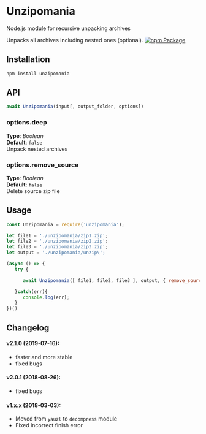 # Unzipomania
Node.js module for recursive unpacking archives

Unpacks all archives including nested ones (optional).
[![npm Package](https://img.shields.io/npm/v/unzipomania.svg)](https://www.npmjs.org/package/unzipomania)


## Installation
```bash
npm install unzipomania
```



## API
```javascript
await Unzipomania(input[, output_folder, options])
```

### options.deep   
**Type**: _Boolean_   
**Default**: `false`   
Unpack nested archives  


### options.remove_source  
**Type**: _Boolean_   
**Default**: `false`   
Delete source zip file 



## Usage
```javascript
const Unzipomania = require('unzipomania');

let file1 = './unzipomania/zip1.zip';
let file2 = './unzipomania/zip2.zip';
let file3 = './unzipomania/zip3.zip';
let output = './unzipomania/unzip\';

(async () => {
   try {

      await Unzipomania([ file1, file2, file3 ], output, { remove_source: true });

   }catch(err){
      console.log(err);
   }
})()

```


## Changelog 
#### v2.1.0 (2019-07-16):
- faster and more stable
- fixed bugs

#### v2.0.1 (2018-08-26):
- fixed bugs

#### v1.x.x (2018-03-03):
- Moved from `yauzl` to `decompress` module 
- Fixed incorrect finish error


